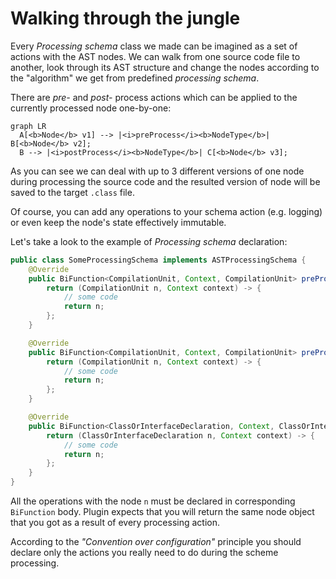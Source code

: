 # Walking through the jungle

Every *Processing schema* class we made can be imagined as a set of actions with the AST nodes. We can walk from one source code file to another, look through its AST structure and change the nodes according to the "algorithm" we get from predefined *processing schema*.

There are *pre-* and *post-* process actions which can be applied to the currently processed node one-by-one:
``` mermaid
graph LR
  A[<b>Node</b> v1] --> |<i>preProcess</i><b>NodeType</b>| B[<b>Node</b> v2];
  B --> |<i>postProcess</i><b>NodeType</b>| C[<b>Node</b> v3];
```
As you can see we can deal with up to 3 different versions of one node during processing the source code and the resulted version of node will be saved to the target `.class` file.

Of course, you can add any operations to your schema action (e.g. logging) or even keep the node's state effectively immutable.

Let's take a look to the example of *Processing schema* declaration:

```java linenums="1"
public class SomeProcessingSchema implements ASTProcessingSchema {
	@Override
    public BiFunction<CompilationUnit, Context, CompilationUnit> preProcessCompilationUnit() {
        return (CompilationUnit n, Context context) -> {
            // some code
            return n;
        };
    }

    @Override
    public BiFunction<CompilationUnit, Context, CompilationUnit> preProcessClassOrInterfaceDeclaration() {
        return (CompilationUnit n, Context context) -> {
            // some code
            return n;
        };
    }

    @Override
    public BiFunction<ClassOrInterfaceDeclaration, Context, ClassOrInterfaceDeclaration> postProcessClassOrInterfaceDeclaration() {
        return (ClassOrInterfaceDeclaration n, Context context) -> {
            // some code
            return n;
        };
    }
}
```

All the operations with the node `n` must be declared in corresponding `BiFunction` body. Plugin expects that you will return the same node object that you got as a result of every processing action.

According to the *"Convention over configuration"* principle you should declare only the actions you really need to do during the scheme processing. 